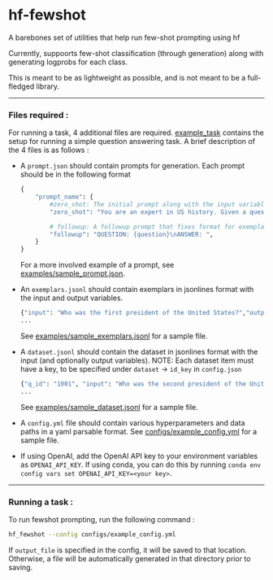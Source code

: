 # hf-fewshot
A barebones set of utilities that help run few-shot prompting using hf

Currently, suppoorts few-shot classification (through generation) along with generating logprobs for each class. 

This is meant to be as lightweight as possible, and is not meant to be a full-fledged library.

---

### Files required : 
For running a task, 4 additional files are required. [example_task](example_task) contains the setup for running a simple question answering task. A brief description of the 4 files is as follows :

- A `prompt.json` should contain prompts for generation. Each prompt should be in the following format 

    ```python
    {
        "prompt_name": {
            #zero_shot: The initial prompt along with the input variables. In case of zero shot classification, this is the only prompt that will be needed. Example :
            "zero_shot": "You are an expert in US history. Given a question about a US political figurem, answer it with a short paragraph.\n\nQUESTION: {question}\nANSWER: ",

            # followup: A followup prompt that fixes format for exemplars. Example: 
            "followup": "QUESTION: {question}\nANSWER: ",
        }
    }
    ```
    For a more involved example of a prompt, see [examples/sample_prompt.json](example_task/sample_prompt.json). 

- An `exemplars.jsonl` should contain exemplars in jsonlines format with the input and output variables. 

    ```python
    {"input": "Who was the first president of the United States?","output": "George Washington"}
    ...
    ```

    See [examples/sample_exemplars.jsonl](example_task/sample_exemplars.jsonl) for a sample file.


- A `dataset.jsonl` should contain the dataset in jsonlines format with the input (and optionally output variables). NOTE: Each dataset item must have a key, to be specified under `dataset` -> `id_key` in `config.json`

    ```python
    {"q_id": "1001", "input": "Who was the second president of the United States?", "output": "John Adams"}
    ...
    ```

    See [examples/sample_dataset.jsonl](example_task/sample_dataset.jsonl) for a sample file.

- A `config.yml` file should contain various hyperparameters and data paths in a yaml parsable format. See [configs/example_config.yml](configs/example_config.yml) for a sample file.

- If using OpenAI, add the OpenAI API key to your environment variables as `OPENAI_API_KEY`. If using conda, you can do this by running `conda env config vars set OPENAI_API_KEY=<your key>`.


---

### Running a task :

To run fewshot prompting, run the following command : 

```bash
hf_fewshot --config configs/example_config.yml
```

If `output_file` is specified in the config, it will be saved to that location. Otherwise, a file will be automatically generated in that directory prior to saving. 